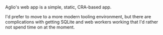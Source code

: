 Aglio's web app is a simple, static, CRA-based app.

I'd prefer to move to a more modern tooling environment, but there are complications with getting SQLite and web workers working that I'd rather not spend time on at the moment.
